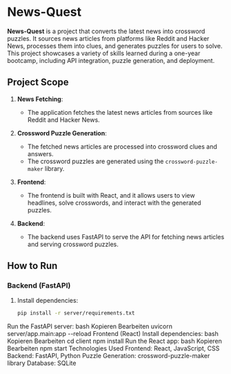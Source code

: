 # News-Quest

**News-Quest** is a project that converts the latest news into crossword puzzles. It sources news articles from platforms like Reddit and Hacker News, processes them into clues, and generates puzzles for users to solve. This project showcases a variety of skills learned during a one-year bootcamp, including API integration, puzzle generation, and deployment.

## Project Scope

1. **News Fetching**:
   - The application fetches the latest news articles from sources like Reddit and Hacker News.

2. **Crossword Puzzle Generation**:
   - The fetched news articles are processed into crossword clues and answers.
   - The crossword puzzles are generated using the `crossword-puzzle-maker` library.

3. **Frontend**:
   - The frontend is built with React, and it allows users to view headlines, solve crosswords, and interact with the generated puzzles.

4. **Backend**:
   - The backend uses FastAPI to serve the API for fetching news articles and serving crossword puzzles.

## How to Run

### Backend (FastAPI)
1. Install dependencies:
   ```bash
   pip install -r server/requirements.txt
Run the FastAPI server:
bash
Kopieren
Bearbeiten
uvicorn server/app.main:app --reload
Frontend (React)
Install dependencies:
bash
Kopieren
Bearbeiten
cd client
npm install
Run the React app:
bash
Kopieren
Bearbeiten
npm start
Technologies Used
Frontend: React, JavaScript, CSS
Backend: FastAPI, Python
Puzzle Generation: crossword-puzzle-maker library
Database: SQLite
